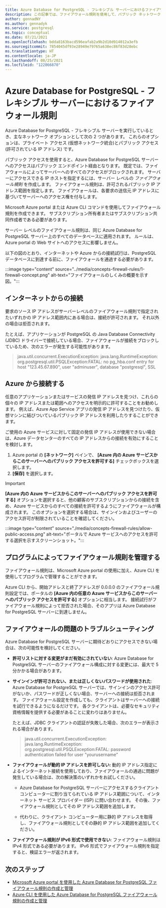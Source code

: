 ```yaml
---
title: Azure Database for PostgreSQL - フレキシブル サーバーにおけるファイアウォール規則
description: この記事では、ファイアウォール規則を使用して、パブリック ネットワーク デプロイ オプションを備えた Azure Database for PostgreSQL - フレキシブル サーバーに接続する方法について説明します。
author: gennadNY
ms.author: gennadyk
ms.service: postgresql
ms.topic: conceptual
ms.date: 07/21/2021
ms.openlocfilehash: bdda8163bacd596eafab2a9b2d10d914012a3efb
ms.sourcegitcommit: 7854045df93e28949e79765a638ec86f83d28ebc
ms.translationtype: HT
ms.contentlocale: ja-JP
ms.lasthandoff: 08/25/2021
ms.locfileid: "122866870"
---
```

# <a name="firewall-rules-in-azure-database-for-postgresql---flexible-server"></a>Azure Database for PostgreSQL - フレキシブル サーバーにおけるファイアウォール規則
Azure Database for PostgreSQL - フレキシブル サーバーを実行しているとき、主なネットワーク オプションとして次の 2 つがあります。 これらのオプションは、プライベート アクセス (仮想ネットワーク統合)とパブリック アクセス (許可されている IP アドレス) です。 

パブリック アクセスを使用すると、Azure Database for PostgreSQL サーバーへのアクセスはパブリック エンドポイント経由となります。 既定では、ファイアウォールによってサーバーへのすべてのアクセスがブロックされます。 サーバーにアクセスできる IP ホストを指定するには、サーバー レベルの *ファイアウォール規則* を作成します。 ファイアウォール規則は、許可されるパブリック IP アドレス範囲を指定します。 ファイアウォールは、各要求の送信元 IP アドレスに基づいてサーバーへのアクセス権を付与します。

Microsoft Azure portal または Azure CLI コマンドを使用してファイアウォール規則を作成できます。 サブスクリプション所有者またはサブスクリプション共同作成者である必要があります。

サーバー レベルのファイアウォール規則は、同じ Azure Database for PostgreSQL サーバー上のすべてのデータベースに適用されます。 ルールは、Azure portal の Web サイトへのアクセスに影響しません。

以下の図のとおり、インターネットや Azure からの接続試行は、PostgreSQL データベースに到達する前に、ファイアウォールを通過する必要があります。

:::image type="content" source="../media/concepts-firewall-rules/1-firewall-concept.png" alt-text="ファイアウォールのしくみの概要を示す図。":::

## <a name="connect-from-the-internet"></a>インターネットからの接続
要求のソース IP アドレスがサーバーレベルのファイアウォール規則で指定されたいずれかの IP アドレス範囲内にある場合は、接続が許可されます。 それ以外の場合は拒否されます。 

たとえば、アプリケーションが PostgreSQL の Java Database Connectivity (JDBC) ドライバーで接続している場合、ファイアウォールが接続をブロックしているため、次のエラーが発生する可能性があります。

> java.util.concurrent.ExecutionException: java.lang.RuntimeException: org.postgresql.util.PSQLException:FATAL: no pg\_hba.conf entry for host "123.45.67.890", user "adminuser", database "postgresql", SSL

## <a name="connect-from-azure"></a>Azure から接続する
任意のアプリケーションまたはサービスの発信 IP アドレスを見つけ、これらの個々の IP アドレスまたは範囲へのアクセスを明示的に許可することをお勧めします。 例えば、Azure App Service アプリの発信 IP アドレスを見つけたり、仮想マシンに結びついているパブリック IP アドレスを利用したりすることができます。 

ご使用の Azure サービスに対して固定の発信 IP アドレスが使用できない場合は、Azure データセンターのすべての IP アドレスからの接続を有効にすることを検討します。

1. Azure portal の **[ネットワーク]** ペインで、 **[Azure 内の Azure サービスからこのサーバーへのパブリック アクセスを許可する]** チェックボックスを選択します。 
1. **[保存]** を選択します。 

> [!IMPORTANT]
> **[Azure 内の Azure サービスからこのサーバーへのパブリック アクセスを許可する]** オプションを選択すると、他の顧客のサブスクリプションからの接続を含め、Azure サービスからのすべての接続を許可するようにファイアウォールが構成されます。 このオプションを選択する場合は、サインインおよびユーザーのアクセス許可が制限されていることを確認してください。 

:::image type="content" source="./media/concepts-firewall-rules/allow-public-access.png" alt-text="ポータルで Azure サービスへのアクセスを許可する選択を示すスクリーンショット。":::

## <a name="programmatically-manage-firewall-rules"></a>プログラムによってファイアウォール規則を管理する
ファイアウォール規則は、Microsoft Azure portal の使用に加え、Azure CLI を使用してプログラムで管理することができます。 

Azure CLI から、開始アドレスと終了アドレスが 0.0.0.0 のファイアウォール規則設定では、ポータルの **[Azure 内の任意の Azure サービスからこのサーバーへのパブリック アクセスを許可する]** オプションに相当します。 接続試行がファイアウォール規則によって拒否された場合、そのアプリは Azure Database for PostgreSQL サーバーに到達しません。

## <a name="troubleshoot-firewall-problems"></a>ファイアウォールの問題のトラブルシューティング
Azure Database for PostgreSQL サーバーに期待どおりにアクセスできない場合は、次の可能性を検討してください。

* **許可リストに対する変更がまだ有効にされていない**: Azure Database for PostgreSQL サーバーのファイアウォール構成に対する変更には、最大で 5 分かかる場合があります。

* **サインインが許可されない、または正しくないパスワードが使用された**: Azure Database for PostgreSQL サーバーでは、サインインのアクセス許可がないか、パスワードが正しくない場合、サーバーへの接続は拒否されます。 ファイアウォール設定を作成しても、クライアントはサーバーへの接続を試行できるようになるだけです。 各クライアントは、必要なセキュリティ資格情報を提供する必要があることに変わりはありません。

  たとえば、JDBC クライアントの認証が失敗した場合、次のエラーが表示される場合があります。

  > java.util.concurrent.ExecutionException: java.lang.RuntimeException: org.postgresql.util.PSQLException:FATAL: password authentication failed for user "yourusername"

* **ファイアウォールが動的 IP アドレスを許可しない:** 動的 IP アドレス指定によるインターネット接続を使用しており、ファイアウォールの通過に問題が発生している場合は、次の解決策のいずれかをお試しください。

  * Azure Database for PostgreSQL サーバーにアクセスするクライアント コンピューターに割り当てられている IP アドレス範囲について、インターネット サービス プロバイダー (ISP) に問い合わせます。 その後、ファイアウォール規則としてその IP アドレス範囲を追加します。

  * 代わりに、クライアント コンピューター用に静的 IP アドレスを取得し、ファイアウォール規則としてその静的 IP アドレス範囲を追加してください。

* **ファイアウォール規則が IPv6 形式で使用できない**: ファイアウォール規則は IPv4 形式である必要があります。 IPv6 形式でファイアウォール規則を指定すると、検証エラーが返されます。


## <a name="next-steps"></a>次のステップ

* [Microsoft Azure portal を使用した Azure Database for PostgreSQL ファイアウォール規則の作成と管理](how-to-manage-firewall-portal.md)
* [Azure CLI を使用した Azure Database for PostgreSQL ファイアウォール規則の作成と管理](how-to-manage-firewall-cli.md)
